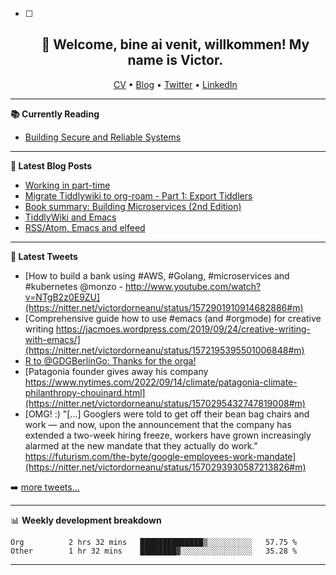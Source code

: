   - [ ] <h2 align="center">👋 Welcome, bine ai venit, willkommen! My name is Victor. </h2>
                        <p align="center">
                        <a href="https://dornea.nu/cv">CV</a> •
                        <a href="https://blog.dornea.nu">Blog</a> •
                        <a href="https://twitter.com/victordorneanu">Twitter</a> •
                        <a href="https://www.linkedin.com/in/victor-dorneanu/">LinkedIn</a> 
                        </p>

  <!--
  **dorneanu/dorneanu** is a ✨ _special_ ✨ repository because its `README.md` (this file) appears on your GitHub profile.

  Here are some ideas to get you started:

  - 🔭 I’m currently working on ...
  - 🌱 I’m currently learning ...
  - 👯 I’m looking to collaborate on ...
  - 🤔 I’m looking for help with ...
  - 💬 Ask me about ...
  - 📫 How to reach me: ...
  - 😄 Pronouns: ...
  - ⚡ Fun fact: ...
  -->

  ---

  **📚 Currently Reading**

  - [Building Secure and Reliable Systems](https://www.goodreads.com/en/book/show/52362720-building-secure-and-reliable-systems)

  ---

  **📝 Latest Blog Posts**

  <!-- BLOG-POST-LIST:START -->
- [Working in part-time](https://blog.dornea.nu/2022/09/16/working-in-part-time/)
- [Migrate Tiddlywiki to org-roam - Part 1: Export Tiddlers](https://blog.dornea.nu/2022/09/03/migrate-tiddlywiki-to-org-roam-part-1-export-tiddlers/)
- [Book summary: Building Microservices &lpar;2nd Edition&rpar;](https://blog.dornea.nu/2022/08/10/book-summary-building-microservices-2nd-edition/)
- [TiddlyWiki and Emacs](https://blog.dornea.nu/2022/07/12/tiddlywiki-and-emacs/)
- [RSS/Atom, Emacs and elfeed](https://blog.dornea.nu/2022/06/29/rss/atom-emacs-and-elfeed/)
<!-- BLOG-POST-LIST:END -->

  ---

  **📱 Latest Tweets**

  <!-- TWITTER:START -->
- [How to build a bank using #AWS, #Golang, #microservices and #kubernetes @monzo - http://www.youtube.com/watch?v=NTgB2z0E9ZU](https://nitter.net/victordorneanu/status/1572901910914682886#m)
- [Comprehensive guide how to use #emacs &lpar;and #orgmode&rpar; for creative writing https://jacmoes.wordpress.com/2019/09/24/creative-writing-with-emacs/](https://nitter.net/victordorneanu/status/1572195395501006848#m)
- [R to @GDGBerlinGo: Thanks for the orga!](https://nitter.net/victordorneanu/status/1570308402638913538#m)
- [Patagonia founder gives away his company https://www.nytimes.com/2022/09/14/climate/patagonia-climate-philanthropy-chouinard.html](https://nitter.net/victordorneanu/status/1570295432747819008#m)
- [OMG! :&rpar; &quot;[...] Googlers were told to get off their bean bag chairs and work — and now, upon the announcement that the company has extended a two-week hiring freeze, workers have grown increasingly alarmed at the new mandate that they actually do work.&quot; https://futurism.com/the-byte/google-employees-work-mandate](https://nitter.net/victordorneanu/status/1570293930587213826#m)
<!-- TWITTER:END -->

  ➡️ [more tweets...](https://twitter.com/victordorneanu)

  ---

  📊 **Weekly development breakdown**

  <!--START_SECTION:waka-->

```text
Org          2 hrs 32 mins   ██████████████▒░░░░░░░░░░   57.75 %
Other        1 hr 32 mins    ████████▓░░░░░░░░░░░░░░░░   35.28 %
```

<!--END_SECTION:waka-->

  ---
